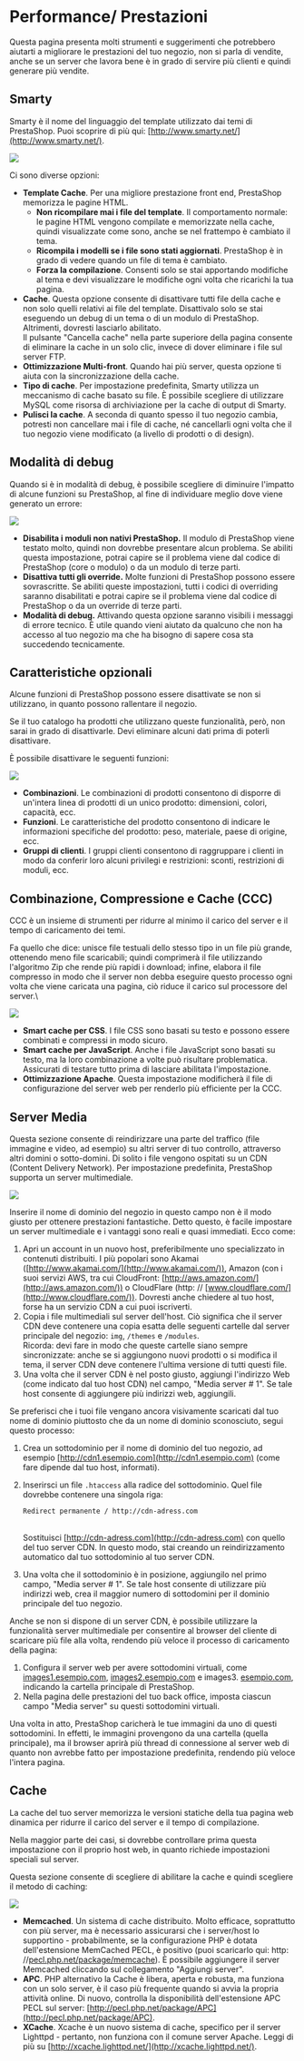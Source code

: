 # Performance/ Prestazioni

Questa pagina presenta molti strumenti e suggerimenti che potrebbero aiutarti a migliorare le prestazioni del tuo negozio, non si parla di vendite, anche se un server che lavora bene è in grado di servire più clienti e quindi generare più vendite.

## Smarty <a href="#performance-prestazioni-smarty" id="performance-prestazioni-smarty"></a>

Smarty è il nome del linguaggio del template utilizzato dai temi di PrestaShop. Puoi scoprire di più qui: [http://www.smarty.net/](http://www.smarty.net/).

![](../../../.gitbook/assets/54267389.png)

Ci sono diverse opzioni:

* **Template Cache**. Per una migliore prestazione front end, PrestaShop memorizza le pagine HTML.
  * **Non ricompilare mai i file del template**. Il comportamento normale: le pagine HTML vengono compilate e memorizzate nella cache, quindi visualizzate come sono, anche se nel frattempo è cambiato il tema.
  * **Ricompila i modelli se i file sono stati aggiornati**. PrestaShop è in grado di vedere quando un file di tema è cambiato.
  * **Forza la compilazione**. Consenti solo se stai apportando modifiche al tema e devi visualizzare le modifiche ogni volta che ricarichi la tua pagina.
* **Cache**. Questa opzione consente di disattivare tutti file della cache e non solo quelli relativi ai file del template. Disattivalo solo se stai eseguendo un debug di un tema o di un modulo di PrestaShop. Altrimenti, dovresti lasciarlo abilitato.\
  Il pulsante "Cancella cache" nella parte superiore della pagina consente di eliminare la cache in un solo clic, invece di dover eliminare i file sul server FTP.
* **Ottimizzazione Multi-front**. Quando hai più server, questa opzione ti aiuta con la sincronizzazione della cache.
* **Tipo di cache**. Per impostazione predefinita, Smarty utilizza un meccanismo di cache basato su file. È possibile scegliere di utilizzare MySQL come risorsa di archiviazione per la cache di output di Smarty.
* **Pulisci la cache**. A seconda di quanto spesso il tuo negozio cambia, potresti non cancellare mai i file di cache, né cancellarli ogni volta che il tuo negozio viene modificato (a livello di prodotti o di design).

## **Modalità di debug**

Quando si è in modalità di debug, è possibile scegliere di diminuire l'impatto di alcune funzioni su PrestaShop, al fine di individuare meglio dove viene generato un errore:

![](../../../.gitbook/assets/54267390.png)

* **Disabilita i moduli non nativi PrestaShop.** Il modulo di PrestaShop viene testato molto, quindi non dovrebbe presentare alcun problema. Se abiliti questa impostazione, potrai capire se il problema viene dal codice di PrestaShop (core o modulo) o da un modulo di terze parti.
* **Disattiva tutti gli override.** Molte funzioni di PrestaShop possono essere sovrascritte. Se abiliti queste impostazioni, tutti i codici di overriding saranno disabilitati e potrai capire se il problema viene dal codice di PrestaShop o da un override di terze parti.
* **Modalità di debug.** Attivando questa opzione saranno visibili i messaggi di errore tecnico. È utile quando vieni aiutato da qualcuno che non ha accesso al tuo negozio ma che ha bisogno di sapere cosa sta succedendo tecnicamente.

## Caratteristiche opzionali <a href="#performance-prestazioni-caratteristicheopzionali" id="performance-prestazioni-caratteristicheopzionali"></a>

Alcune funzioni di PrestaShop possono essere disattivate se non si utilizzano, in quanto possono rallentare il negozio.

Se il tuo catalogo ha prodotti che utilizzano queste funzionalità, però, non sarai in grado di disattivarle. Devi eliminare alcuni dati prima di poterli disattivare.

È possibile disattivare le seguenti funzioni:

![](../../../.gitbook/assets/54267391.png)

* **Combinazioni**. Le combinazioni di prodotti consentono di disporre di un'intera linea di prodotti di un unico prodotto: dimensioni, colori, capacità, ecc.
* **Funzioni**. Le caratteristiche del prodotto consentono di indicare le informazioni specifiche del prodotto: peso, materiale, paese di origine, ecc.
* **Gruppi di clienti**. I gruppi clienti consentono di raggruppare i clienti in modo da conferir loro alcuni privilegi e restrizioni: sconti, restrizioni di moduli, ecc.

## Combinazione, Compressione e Cache (CCC) <a href="#performance-prestazioni-combinazione-compressioneecache-ccc" id="performance-prestazioni-combinazione-compressioneecache-ccc"></a>

CCC è un insieme di strumenti per ridurre al minimo il carico del server e il tempo di caricamento dei temi.

Fa quello che dice: unisce file testuali dello stesso tipo in un file più grande, ottenendo meno file scaricabili; quindi comprimerà il file utilizzando l'algoritmo Zip che rende più rapidi i download; infine, elabora il file compresso in modo che il server non debba eseguire questo processo ogni volta che viene caricata una pagina, ciò riduce il carico sul processore del server.\


![](../../../.gitbook/assets/54267392.png)

* **Smart cache per CSS**. I file CSS sono basati su testo e possono essere combinati e compressi in modo sicuro.
* **Smart cache per JavaScript**. Anche i file JavaScript sono basati su testo, ma la loro combinazione a volte può risultare problematica. Assicurati di testare tutto prima di lasciare abilitata l'impostazione.
* **Ottimizzazione Apache**. Questa impostazione modificherà il file di configurazione del server web per renderlo più efficiente per la CCC.

## Server Media <a href="#performance-prestazioni-servermedia" id="performance-prestazioni-servermedia"></a>

Questa sezione consente di reindirizzare una parte del traffico (file immagine e video, ad esempio) su altri server di tuo controllo, attraverso altri domini o sotto-domini. Di solito i file vengono ospitati su un CDN (Content Delivery Network). Per impostazione predefinita, PrestaShop supporta un server multimediale.

![](../../../.gitbook/assets/54267393.png)

Inserire il nome di dominio del negozio in questo campo non è il modo giusto per ottenere prestazioni fantastiche. Detto questo, è facile impostare un server multimediale e i vantaggi sono reali e quasi immediati. Ecco come:

1. Apri un account in un nuovo host, preferibilmente uno specializzato in contenuti distribuiti. I più popolari sono Akamai ([http://www.akamai.com/](http://www.akamai.com/)), Amazon (con i suoi servizi AWS, tra cui CloudFront: [http://aws.amazon.com/](http://aws.amazon.com/)) o CloudFlare (http: // [www.cloudflare.com/](http://www.cloudflare.com/)). Dovresti anche chiedere al tuo host, forse ha un servizio CDN a cui puoi iscriverti.
2. Copia i file multimediali sul server dell'host. Ciò significa che il server CDN deve contenere una copia esatta delle seguenti cartelle dal server principale del negozio: `img`, `/themes` e `/modules`.\
   Ricorda: devi fare in modo che queste cartelle siano sempre sincronizzate: anche se si aggiungono nuovi prodotti o si modifica il tema, il server CDN deve contenere l'ultima versione di tutti questi file.
3. Una volta che il server CDN è nel posto giusto, aggiungi l'indirizzo Web (come indicato dal tuo host CDN) nel campo, "Media server # 1". Se tale host consente di aggiungere più indirizzi web, aggiungili.

Se preferisci che i tuoi file vengano ancora visivamente scaricati dal tuo nome di dominio piuttosto che da un nome di dominio sconosciuto, segui questo processo:

1. Crea un sottodominio per il nome di dominio del tuo negozio, ad esempio [http://cdn1.esempio.com](http://cdn1.esempio.com) (come fare dipende dal tuo host, informati).
2.  Inserirsci un file `.htaccess`  alla radice del sottodominio. Quel file dovrebbe contenere una singola riga:

    ```
    Redirect permanente / http://cdn-adress.com
    ```

    \
    Sostituisci [http://cdn-adress.com](http://cdn-adress.com) con quello del tuo server CDN. In questo modo, stai creando un reindirizzamento automatico dal tuo sottodominio al tuo server CDN.
3. Una volta che il sottodominio è in posizione, aggiungilo nel primo campo, "Media server # 1". Se tale host consente di utilizzare più indirizzi web, crea il maggior numero di sottodomini per il dominio principale del tuo negozio.

Anche se non si dispone di un server CDN, è possibile utilizzare la funzionalità server multimediale per consentire al browser del cliente di scaricare più file alla volta, rendendo più veloce il processo di caricamento della pagina:

1. Configura il server web per avere sottodomini virtuali, come [images1.esempio.com](http://images1.esempio.com), [images2.esempio.com](http://images2.esempio.com) e images3. [esempio.com](http://esempio.com), indicando la cartella principale di PrestaShop.
2. Nella pagina delle prestazioni del tuo back office, imposta ciascun campo "Media server" su questi sottodomini virtuali.

Una volta in atto, PrestaShop caricherà le tue immagini da uno di questi sottodomini. In effetti, le immagini provengono da una cartella (quella principale), ma il browser aprirà più thread di connessione al server web di quanto non avrebbe fatto per impostazione predefinita, rendendo più veloce l'intera pagina.

## Cache <a href="#performance-prestazioni-cache" id="performance-prestazioni-cache"></a>

La cache del tuo server memorizza le versioni statiche della tua pagina web dinamica per ridurre il carico del server e il tempo di compilazione.

Nella maggior parte dei casi, si dovrebbe controllare prima questa impostazione con il proprio host web, in quanto richiede impostazioni speciali sul server.

Questa sezione consente di scegliere di abilitare la cache e quindi scegliere il metodo di caching:

![](../../../.gitbook/assets/54267394.png)

* **Memcached**. Un sistema di cache distribuito. Molto efficace, soprattutto con più server, ma è necessario assicurarsi che i server/host lo supportino - probabilmente, se la configurazione PHP è dotata dell'estensione MemCached PECL, è positivo (puoi scaricarlo qui: http: //[pecl.php.net/package/memcache](http://pecl.php.net/package/memcache)). È possibile aggiungere il server Memcached cliccando sul collegamento "Aggiungi server".
* **APC**. PHP alternativo la Cache è libera, aperta e robusta, ma funziona con un solo server, è il caso più frequente quando si avvia la propria attività online. Di nuovo, controlla la disponibilità dell'estensione APC PECL sul server: [http://pecl.php.net/package/APC](http://pecl.php.net/package/APC).
* **XCache**. Xcache è un nuovo sistema di cache, specifico per il server Lighttpd - pertanto, non funziona con il comune server Apache. Leggi di più su [http://xcache.lighttpd.net/](http://xcache.lighttpd.net/).
